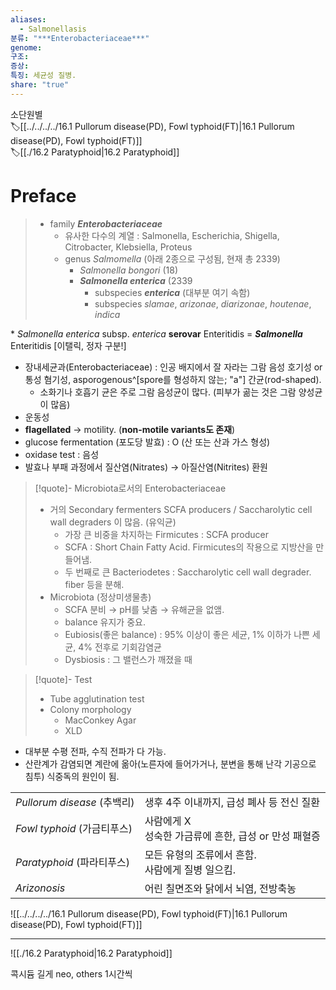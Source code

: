 ```yaml
---
aliases:
  - Salmonellasis
분류: "***Enterobacteriaceae***"
genome: 
구조: 
증상: 
특징: 세균성 질병.
share: "true"
---
```


소단원별<br>
🏷️[[../../../../16.1 Pullorum disease(PD), Fowl typhoid(FT)|16.1 Pullorum disease(PD), Fowl typhoid(FT)]]<br>
🏷️[[./16.2 Paratyphoid|16.2 Paratyphoid]]
# Preface
> - family ***Enterobacteriaceae***
> 	- 유사한 다수의 계열 : Salmonella, Escherichia, Shigella, Citrobacter, Klebsiella, Proteus
> 	- genus *Salmomella* (아래 2종으로 구성됨, 현재 총 2339)
> 		- *Salmonella bongori* (18)
> 		- ***Salmonella enterica*** (2339
> 			- subspecies ***enterica*** (대부분 여기 속함)
> 			- subspecies *slamae*, *arizonae*, *diarizonae*, *houtenae*, *indica*

\* *Salmonella* *enterica* subsp. *enterica* **serovar** Enteritidis = ***Salmonella*** Enteritidis [이탤릭, 정자 구분!]

- 장내세균과(Enterobacteriaceae) : 인공 배지에서 잘 자라는 그람 음성 호기성 or 통성 혐기성, asporogenous^[spore를 형성하지 않는; "a"] 간균(rod-shaped).
	- 소화기나 호흡기 균은 주로 그람 음성균이 많다. (피부가 곪는 것은 그람 양성균이 많음)
- 운동성 
- **flagellated** → motility. (**non-motile variants도 존재**)
- glucose fermentation (포도당 발효) : O (산 또는 산과 가스 형성)
- oxidase test : 음성
- 발효나 부패 과정에서 질산염(Nitrates) → 아질산염(Nitrites) 환원

>[!quote]- Microbiota로서의 Enterobacteriaceae
>- 거의 Secondary fermenters SCFA producers / Saccharolytic cell wall degraders 이 많음. (유익균)
>	- 가장 큰 비중을 차지하는 Firmicutes : SCFA producer
>	- SCFA : Short Chain Fatty Acid. Firmicutes의 작용으로 지방산을 만들어냄.
>	- 두 번째로 큰 Bacteriodetes : Saccharolytic cell wall degrader. fiber 등을 분해.
>- Microbiota (정상미생물총)
>	- SCFA 분비 → pH를 낮춤 → 유해균을 없앰.
>	- balance 유지가 중요.
>	- Eubiosis(좋은 balance) : 95% 이상이 좋은 세균, 1% 이하가 나쁜 세균, 4% 전후로 기회감염균
>	- Dysbiosis : 그 밸런스가 깨졌을 때

>[!quote]- Test
>- Tube agglutination test
>- Colony morphology
>	- MacConkey Agar
>	- XLD

- 대부분 수평 전파, 수직 전파가 다 가능.
- 산란계가 감염되면 계란에 옮아(노른자에 들어가거나, 분변을 통해 난각 기공으로 침투) 식중독의 원인이 됨.

|                          |                                     |
| ------------------------ | ----------------------------------- |
| *Pullorum disease* (추백리) | 생후 4주 이내까지, 급성 폐사 등 전신 질환           |
| *Fowl typhoid* (가금티푸스)   | 사람에게 X<br>성숙한 가금류에 흔한, 급성 or 만성 패혈증 |
| *Paratyphoid* (파라티푸스)    | 모든 유형의 조류에서 흔함.<br>사람에게 질병 일으킴.     |
| *Arizonosis*             | 어린 칠면조와 닭에서 뇌염, 전방축농                |


![[../../../../16.1 Pullorum disease(PD), Fowl typhoid(FT)|16.1 Pullorum disease(PD), Fowl typhoid(FT)]]

---

![[./16.2 Paratyphoid|16.2 Paratyphoid]]


콕시듐 길게
neo, others 1시간씩